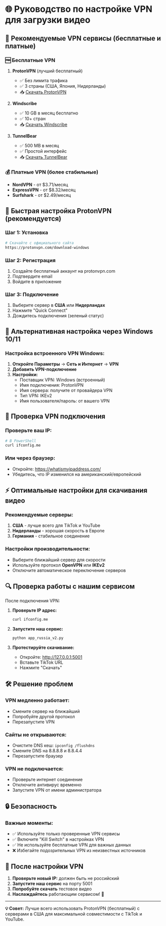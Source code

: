 # 🌐 Руководство по настройке VPN для загрузки видео

## 🎯 Рекомендуемые VPN сервисы (бесплатные и платные)

### 🆓 Бесплатные VPN

1. **ProtonVPN** (лучший бесплатный)

   - ✅ Без лимита трафика
   - ✅ 3 страны (США, Япония, Нидерланды)
   - 📥 [Скачать ProtonVPN](https://protonvpn.com/)

2. **Windscribe**

   - ✅ 10 GB в месяц бесплатно
   - ✅ 10+ стран
   - 📥 [Скачать Windscribe](https://windscribe.com/)

3. **TunnelBear**
   - ✅ 500 MB в месяц
   - ✅ Простой интерфейс
   - 📥 [Скачать TunnelBear](https://www.tunnelbear.com/)

### 💰 Платные VPN (более стабильные)

- **NordVPN** - от $3.71/месяц
- **ExpressVPN** - от $8.32/месяц
- **Surfshark** - от $2.49/месяц

## 🚀 Быстрая настройка ProtonVPN (рекомендуется)

### Шаг 1: Установка

```bash
# Скачайте с официального сайта
https://protonvpn.com/download-windows
```

### Шаг 2: Регистрация

1. Создайте бесплатный аккаунт на protonvpn.com
2. Подтвердите email
3. Войдите в приложение

### Шаг 3: Подключение

1. Выберите сервер в **США** или **Нидерландах**
2. Нажмите "Quick Connect"
3. Дождитесь подключения (зеленый статус)

## 🔧 Альтернативная настройка через Windows 10/11

### Настройка встроенного VPN Windows:

1. **Откройте Параметры** → **Сеть и Интернет** → **VPN**
2. **Добавить VPN-подключение**
3. **Настройки:**
   - Поставщик VPN: Windows (встроенный)
   - Имя подключения: ProtonVPN
   - Имя сервера: получите от провайдера VPN
   - Тип VPN: IKEv2
   - Имя пользователя/пароль: от вашего VPN

## 🧪 Проверка VPN подключения

### Проверьте ваш IP:

```bash
# В PowerShell
curl ifconfig.me
```

### Или через браузер:

- Откройте: https://whatismyipaddress.com/
- Убедитесь, что IP изменился на американский/европейский

## ⚡ Оптимальные настройки для скачивания видео

### Рекомендуемые серверы:

1. **США** - лучше всего для TikTok и YouTube
2. **Нидерланды** - хорошая скорость в Европе
3. **Германия** - стабильное соединение

### Настройки производительности:

- Выберите ближайший сервер для скорости
- Используйте протокол **OpenVPN** или **IKEv2**
- Отключите автоматическое переключение серверов

## 🔍 Проверка работы с нашим сервисом

После подключения VPN:

1. **Проверьте IP адрес:**

   ```bash
   curl ifconfig.me
   ```

2. **Запустите наш сервис:**

   ```bash
   python app_russia_v2.py
   ```

3. **Протестируйте скачивание:**
   - Откройте: http://127.0.0.1:5001
   - Вставьте TikTok URL
   - Нажмите "Скачать"

## 🛠️ Решение проблем

### VPN медленно работает:

- Смените сервер на ближайший
- Попробуйте другой протокол
- Перезапустите VPN

### Сайты не открываются:

- Очистите DNS кеш: `ipconfig /flushdns`
- Смените DNS на 8.8.8.8 и 8.8.4.4
- Перезапустите браузер

### VPN не подключается:

- Проверьте интернет соединение
- Отключите антивирус временно
- Запустите VPN от имени администратора

## 🔒 Безопасность

### Важные моменты:

- ✅ Используйте только проверенные VPN сервисы
- ✅ Включите "Kill Switch" в настройках VPN
- ✅ Не используйте бесплатные VPN для важных данных
- ❌ Избегайте подозрительных VPN из неизвестных источников

## 🎯 После настройки VPN

1. **Проверьте новый IP:** должен быть не российский
2. **Запустите наш сервис** на порту 5001
3. **Попробуйте скачать** тестовое видео
4. **Наслаждайтесь** работающим сервисом! 🎉

---

**💡 Совет:** Лучше всего использовать ProtonVPN (бесплатный) с серверами в США для максимальной совместимости с TikTok и YouTube.
